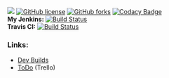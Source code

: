 [![](https://jitpack.io/v/Phyrone/Lobby-Rel.svg)](https://jitpack.io/#Phyrone/Lobby-Rel) [![GitHub license](https://img.shields.io/github/license/Phyrone/Lobby-Rel.svg)](https://github.com/Phyrone/Lobby-Rel/blob/master/LICENSE) [![GitHub forks](https://img.shields.io/github/forks/Phyrone/Lobby-Rel.svg)](https://github.com/Phyrone/Lobby-Rel/network) [![Codacy Badge](https://api.codacy.com/project/badge/Grade/a5f693273ce0430d8259d96d437bd42e)](https://www.codacy.com/app/Phyrone/Lobby-Rel?utm_source=github.com&amp;utm_medium=referral&amp;utm_content=Phyrone/Lobby-Rel&amp;utm_campaign=Badge_Grade)  
**My Jenkins:** [![Build Status](https://ci.phyrone.de/buildStatus/icon?job=Lobby-Rel)](https://ci.phyrone.de/job/Lobby-Rel/)  
**Travis CI:**  [![Build Status](https://travis-ci.org/Phyrone/Lobby-Rel.svg?branch=master)](https://travis-ci.org/Phyrone/Lobby-Rel)  
### Links:
- [Dev Builds](https://ci.phyrone.de/job/LobbyRelProject/job/Lobby-Rel/job/master/)
- [ToDo](https://trello.com/b/CMpvKvmk) (Trello)
